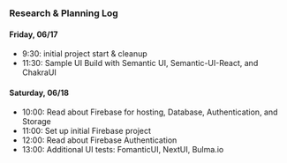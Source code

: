 ### Research & Planning Log

#### Friday, 06/17
* 9:30: initial project start & cleanup
* 11:30: Sample UI Build with Semantic UI, Semantic-UI-React, and ChakraUI

#### Saturday, 06/18
* 10:00: Read about Firebase for hosting, Database, Authentication, and Storage
* 11:00: Set up initial Firebase project
* 12:00: Read about Firebase Authentication
* 13:00: Additional UI tests: FomanticUI, NextUI, Bulma.io
